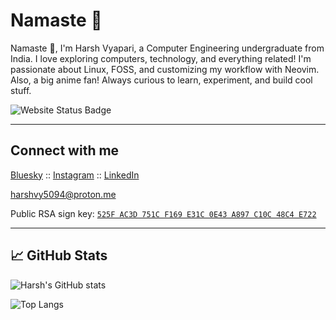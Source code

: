 # Namaste 🙏

Namaste 🙏, I'm Harsh Vyapari, a Computer Engineering undergraduate from India. I love exploring computers, technology, and everything related! I'm passionate about Linux, FOSS, and customizing my workflow with Neovim. Also, a big anime fan! Always curious to learn, experiment, and build cool stuff.

![Website Status Badge](https://img.shields.io/website?url=https%3A%2F%2Fharshv5094.netlify.app)

---

## Connect with me

[Bluesky](https://bsky.app/profile/harshv5094.bsky.social) :: [Instagram](https://instagram.com/harshv5094) :: [LinkedIn](https://linkedin.com/in/harshv5094)

[harshvy5094@proton.me](mailto:harshvy5094@proton.me)

Public RSA sign key: [`525F AC3D 751C F169 E31C 0E43 A897 C10C 48C4 E722`](https://raw.githubusercontent.com/harshv5094/harshv5094/refs/heads/main/git-sign-rsa-public.asc)

---

## 📈 GitHub Stats

![Harsh's GitHub stats](https://github-readme-stats.vercel.app/api?username=harshv5094&show_icons=true&rank_icon=github&theme=tokyonight)

![Top Langs](https://github-readme-stats.vercel.app/api/top-langs/?username=harshv5094&layout=compact&theme=tokyonight)

